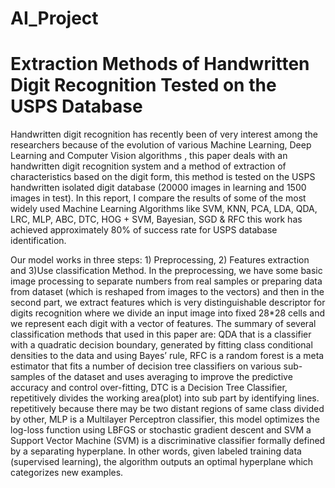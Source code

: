 # AI_Project

# Extraction Methods of Handwritten Digit Recognition Tested on the USPS Database
Handwritten digit recognition has recently been of
very interest among the researchers because of the evolution of
various Machine Learning, Deep Learning and Computer Vision
algorithms , this paper deals with an handwritten digit recognition
system and a method of extraction of characteristics based on the
digit form, this method is tested on the USPS handwritten isolated
digit database (20000 images in learning and 1500 images in test).
In this report, I compare the results of some of the most widely
used Machine Learning Algorithms like SVM, KNN, PCA, LDA,
QDA, LRC, MLP, ABC, DTC, HOG + SVM, Bayesian, SGD &
RFC this work has achieved approximately 80% of success rate
for USPS database identification.

Our model works in three steps: 1) Preprocessing, 2) Features
extraction and 3)Use classification Method. In the
preprocessing, we have some basic image processing to
separate numbers from real samples or preparing data from
dataset (which is reshaped from images to the vectors) and then
in the second part, we extract features which is very distinguishable descriptor for digits recognition where we
divide an input image into fixed 28*28 cells and we represent
each digit with a vector of features. The summary of several
classification methods that used in this paper are: QDA that is
a classifier with a quadratic decision boundary, generated by
fitting class conditional densities to the data and using Bayes’
rule, RFC is a random forest is a meta estimator that fits a
number of decision tree classifiers on various sub-samples of
the dataset and uses averaging to improve the predictive
accuracy and control over-fitting, DTC is a Decision Tree
Classifier, repetitively divides the working area(plot) into sub
part by identifying lines. repetitively because there may be two
distant regions of same class divided by other, MLP is a Multilayer Perceptron classifier, this model optimizes the log-loss
function using LBFGS or stochastic gradient descent and SVM
a Support Vector Machine (SVM) is a discriminative classifier
formally defined by a separating hyperplane. In other words,
given labeled training data (supervised learning), the algorithm
outputs an optimal hyperplane which categorizes new
examples.

